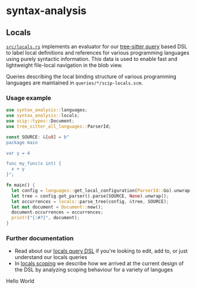 # syntax-analysis

## Locals

[`src/locals.rs`](src/locals.rs) implements an evaluator for our [tree-sitter query] based DSL to label local definitions and references for various programming languages using purely syntactic information.
This data is used to enable fast and lightweight file-local navigation in the blob view.

Queries describing the local binding structure of various programming languages are maintained in `queries/*/scip-locals.scm`.

### Usage example

```rust
use syntax_analysis::languages;
use syntax_analysis::locals;
use scip::types::Document;
use tree_sitter_all_languages::ParserId;

const SOURCE: &[u8] = b"
package main

var y = 4

func my_func(x int) {
  x + y
}";

fn main() {
  let config = languages::get_local_configuration(ParserId::Go).unwrap();
  let tree = config.get_parser().parse(SOURCE, None).unwrap();
  let occurrences = locals::parse_tree(config, &tree, SOURCE);
  let mut document = Document::new();
  document.occurrences = occurrences;
  print!("{:#?}", document);
}
```

### Further documentation
- Read about our [locals query DSL] if you're looking to edit, add to, or just understand our locals queries
- In [locals scoping] we describe how we arrived at the current design of the DSL by analyzing scoping behaviour for a variety of languges

[locals query DSL]: docs/locals-query-dsl.md
[locals scoping]: docs/locals-scoping.md
[tree-sitter query]: https://tree-sitter.github.io/tree-sitter/using-parsers#pattern-matching-with-queries
Hello World
